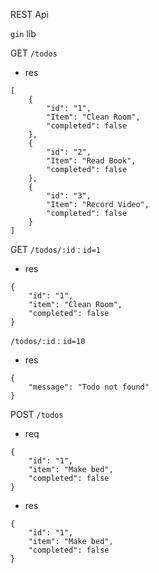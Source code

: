 REST Api

`gin` lib

GET
`/todos`

- res

```
[
    {
        "id": "1",
        "Item": "Clean Room",
        "completed": false
    },
    {
        "id": "2",
        "Item": "Read Book",
        "completed": false
    },
    {
        "id": "3",
        "Item": "Record Video",
        "completed": false
    }
]

```

GET
`/todos/:id` : `id=1`

- res

```
{
    "id": "1",
    "item": "Clean Room",
    "completed": false
}
```

`/todos/:id` : `id=10`

- res

```
{
    "message": "Todo not found"
}
```

POST
`/todos`

- req

```
{
    "id": "1",
    "item": "Make bed",
    "completed": false
}
```

- res

```
{
    "id": "1",
    "item": "Make bed",
    "completed": false
}
```
